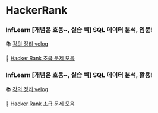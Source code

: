 # HackerRank

### InfLearn [개념은 호옹~, 실습 빡] SQL 데이터 분석, 입문!
📚 [강의 정리 velog](https://velog.io/@piczo/series/SQL-%EB%8D%B0%EC%9D%B4%ED%84%B0-%EB%B6%84%EC%84%9D-%EC%9E%85%EB%AC%B8)

📰 [Hacker Rank 초급 문제 모음](https://sehongpark.notion.site/A-5f7e709caf214e9ea75736c54f0bbd0b)



### InfLearn [개념은 호옹~, 실습 빡] SQL 데이터 분석, 활용!
📚 [강의 정리 velog](https://velog.io/@piczo/series/SQL-%EB%8D%B0%EC%9D%B4%ED%84%B0-%EB%B6%84%EC%84%9D-%ED%99%9C%EC%9A%A9)

📰 [Hacker Rank 초급 문제 모음](https://sehongpark.notion.site/B-2d53f4ea6fb94052a6aa6aca7971b72e)




